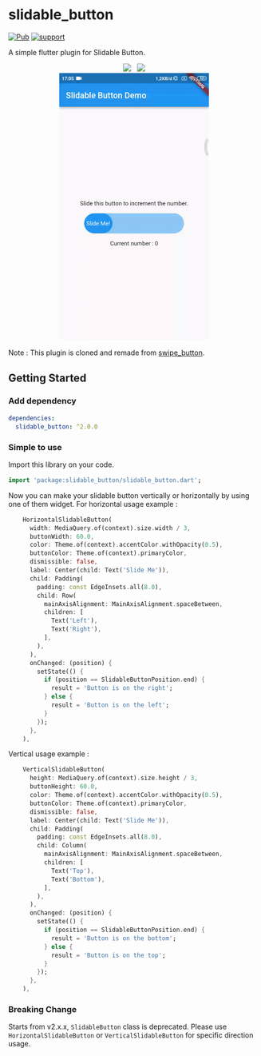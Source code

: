 # slidable_button
[![Pub](https://img.shields.io/pub/v/slidable_button.svg?style=flat-square)](https://pub.dartlang.org/packages/slidable_button)
[![support](https://img.shields.io/badge/platform-flutter%7Cflutter%20web-2196f3.svg?style=flat-square)](https://github.com/husainazkas/slidable_button)

A simple flutter plugin for Slidable Button.

<div style="text-align:center"><img src="https://raw.githubusercontent.com/husainazkas/slidable_button/master/screenshot/1.gif" width="300px"/> &nbsp; <img src="https://raw.githubusercontent.com/husainazkas/slidable_button/master/screenshot/2.gif" width="300px"/></div>

<div style="text-align:center"><img src="https://raw.githubusercontent.com/husainazkas/slidable_button/master/screenshot/3.gif" width="300px" /></div>

Note : This plugin is cloned and remade from [swipe_button](https://pub.dev/packages/swipe_button).

## Getting Started

### Add dependency

```yaml
dependencies:
  slidable_button: ^2.0.0
```

### Simple to use

Import this library on your code.

```dart
import 'package:slidable_button/slidable_button.dart';
```

Now you can make your slidable button vertically or horizontally by using one of them widget. For horizontal usage example :

```dart
    HorizontalSlidableButton(
      width: MediaQuery.of(context).size.width / 3,
      buttonWidth: 60.0,
      color: Theme.of(context).accentColor.withOpacity(0.5),
      buttonColor: Theme.of(context).primaryColor,
      dismissible: false,
      label: Center(child: Text('Slide Me')),
      child: Padding(
        padding: const EdgeInsets.all(8.0),
        child: Row(
          mainAxisAlignment: MainAxisAlignment.spaceBetween,
          children: [
            Text('Left'),
            Text('Right'),
          ],
        ),
      ),
      onChanged: (position) {
        setState(() {
          if (position == SlidableButtonPosition.end) {
            result = 'Button is on the right';
          } else {
            result = 'Button is on the left';
          }
        });
      },
    ),
```

Vertical usage example :

```dart
    VerticalSlidableButton(
      height: MediaQuery.of(context).size.height / 3,
      buttonHeight: 60.0,
      color: Theme.of(context).accentColor.withOpacity(0.5),
      buttonColor: Theme.of(context).primaryColor,
      dismissible: false,
      label: Center(child: Text('Slide Me')),
      child: Padding(
        padding: const EdgeInsets.all(8.0),
        child: Column(
          mainAxisAlignment: MainAxisAlignment.spaceBetween,
          children: [
            Text('Top'),
            Text('Bottom'),
          ],
        ),
      ),
      onChanged: (position) {
        setState(() {
          if (position == SlidableButtonPosition.end) {
            result = 'Button is on the bottom';
          } else {
            result = 'Button is on the top';
          }
        });
      },
    ),
```

### Breaking Change

Starts from v2.x.x, `SlidableButton` class is deprecated. Please use `HorizontalSlidableButton` or  `VerticalSlidableButton` for specific direction usage.